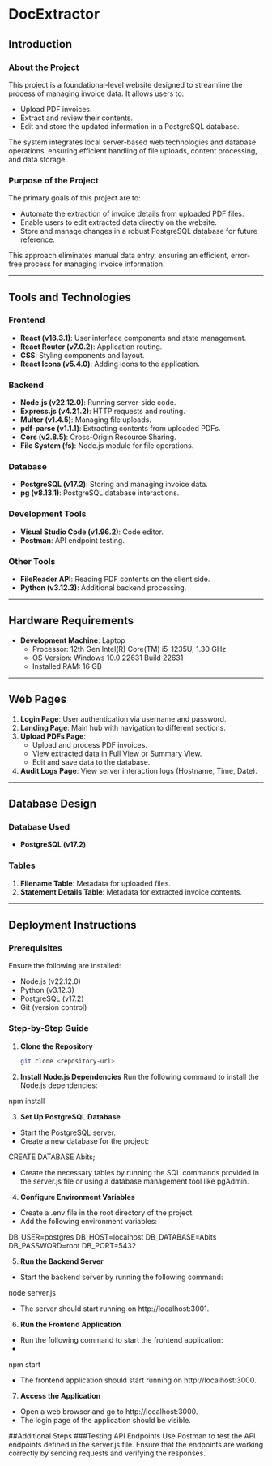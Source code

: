 # DocExtractor

## Introduction

### About the Project
This project is a foundational-level website designed to streamline the process of managing invoice data. It allows users to:
- Upload PDF invoices.
- Extract and review their contents.
- Edit and store the updated information in a PostgreSQL database.

The system integrates local server-based web technologies and database operations, ensuring efficient handling of file uploads, content processing, and data storage.

### Purpose of the Project
The primary goals of this project are to:
- Automate the extraction of invoice details from uploaded PDF files.
- Enable users to edit extracted data directly on the website.
- Store and manage changes in a robust PostgreSQL database for future reference.

This approach eliminates manual data entry, ensuring an efficient, error-free process for managing invoice information.

---

## Tools and Technologies

### Frontend
- **React (v18.3.1)**: User interface components and state management.
- **React Router (v7.0.2)**: Application routing.
- **CSS**: Styling components and layout.
- **React Icons (v5.4.0)**: Adding icons to the application.

### Backend
- **Node.js (v22.12.0)**: Running server-side code.
- **Express.js (v4.21.2)**: HTTP requests and routing.
- **Multer (v1.4.5)**: Managing file uploads.
- **pdf-parse (v1.1.1)**: Extracting contents from uploaded PDFs.
- **Cors (v2.8.5)**: Cross-Origin Resource Sharing.
- **File System (fs)**: Node.js module for file operations.

### Database
- **PostgreSQL (v17.2)**: Storing and managing invoice data.
- **pg (v8.13.1)**: PostgreSQL database interactions.

### Development Tools
- **Visual Studio Code (v1.96.2)**: Code editor.
- **Postman**: API endpoint testing.

### Other Tools
- **FileReader API**: Reading PDF contents on the client side.
- **Python (v3.12.3)**: Additional backend processing.

---

## Hardware Requirements

- **Development Machine**: Laptop
  - Processor: 12th Gen Intel(R) Core(TM) i5-1235U, 1.30 GHz
  - OS Version: Windows 10.0.22631 Build 22631
  - Installed RAM: 16 GB

---

## Web Pages

1. **Login Page**: User authentication via username and password.
2. **Landing Page**: Main hub with navigation to different sections.
3. **Upload PDFs Page**: 
   - Upload and process PDF invoices.
   - View extracted data in Full View or Summary View.
   - Edit and save data to the database.
4. **Audit Logs Page**: View server interaction logs (Hostname, Time, Date).

---

## Database Design

### Database Used
- **PostgreSQL (v17.2)**

### Tables
1. **Filename Table**: Metadata for uploaded files.
2. **Statement Details Table**: Metadata for extracted invoice contents.

---

## Deployment Instructions

### Prerequisites
Ensure the following are installed:
- Node.js (v22.12.0)
- Python (v3.12.3)
- PostgreSQL (v17.2)
- Git (version control)

### Step-by-Step Guide
1. **Clone the Repository**
   ```bash
   git clone <repository-url>

2. **Install Node.js Dependencies**
  Run the following command to install the Node.js dependencies:
   
  npm install

3. **Set Up PostgreSQL Database**
- Start the PostgreSQL server.
- Create a new database for the project:

CREATE DATABASE Abits;
- Create the necessary tables by running the SQL commands provided in the server.js file or using a database management tool like pgAdmin.

4. **Configure Environment Variables**
- Create a .env file in the root directory of the project.
- Add the following environment variables:

DB_USER=postgres
DB_HOST=localhost
DB_DATABASE=Abits
DB_PASSWORD=root
DB_PORT=5432

5. **Run the Backend Server**
- Start the backend server by running the following command:
  
node server.js
- The server should start running on http://localhost:3001.

6. **Run the Frontend Application**
- Run the following command to start the frontend application:
- 
npm start
- The frontend application should start running on http://localhost:3000.

7. **Access the Application**
- Open a web browser and go to http://localhost:3000.
- The login page of the application should be visible.

##Additional Steps
###Testing API Endpoints
Use Postman to test the API endpoints defined in the server.js file.
Ensure that the endpoints are working correctly by sending requests and verifying the responses.
